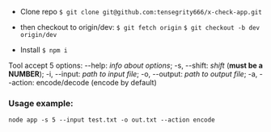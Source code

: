 - Clone repo
`$ git clone git@github.com:tensegrity666/x-check-app.git`

- then checkout to origin/dev:
`$ git fetch origin`
`$ git checkout -b dev origin/dev`

- Install
`$ npm i`

Tool accept 5 options:
--help: _info about options_;
-s, --shift: _shift_ (__must be a NUMBER__);
-i, --input: _path to input file_;
-o, --output: _path to output file_;
-a, --action: encode/decode (encode by default)

### Usage example:
`node app -s 5 --input test.txt -o out.txt --action encode`

